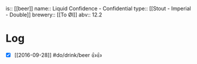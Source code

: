 is:: [[beer]]
name:: Liquid Confidence - Confidential
type:: [[Stout - Imperial - Double]]
brewery:: [[To Øl]]
abv:: 12.2

# Log
- [x] [[2016-09-28]] #do/drink/beer 👍👍
